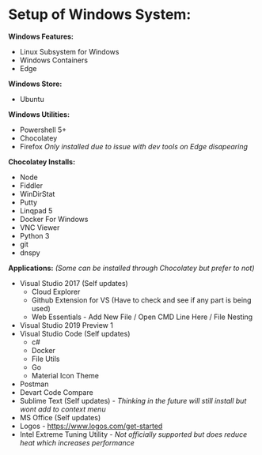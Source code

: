 # Setup of Windows System:

**Windows Features:**
- Linux Subsystem for Windows
- Windows Containers
- Edge

**Windows Store:**
- Ubuntu
  
**Windows Utilities:**
- Powershell 5+
- Chocolatey
- Firefox _Only installed due to issue with dev tools on Edge disapearing_
    
**Chocolatey Installs:**
- Node
- Fiddler
- WinDirStat
- Putty
- Linqpad 5
- Docker For Windows
- VNC Viewer
- Python 3
- git
- dnspy
  
**Applications:** _(Some can be installed through Chocolatey but prefer to not)_
- Visual Studio 2017 (Self updates)
  - Cloud Explorer
  - Github Extension for VS (Have to check and see if any part is being used)
  - Web Essentials - Add New File / Open CMD Line Here / File Nesting
- Visual Studio 2019 Preview 1
- Visual Studio Code (Self updates)
  - c#
  - Docker
  - File Utils
  - Go
  - Material Icon Theme
- Postman
- Devart Code Compare
- Sublime Text (Self updates) - _Thinking in the future will still install but wont add to context menu_
- MS Office (Self updates)
- Logos - https://www.logos.com/get-started
- Intel Extreme Tuning Utility - _Not officially supported but does reduce heat which increases performance_
